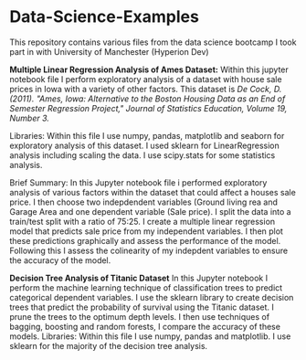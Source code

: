 # Data-Science-Examples
This repository contains various files from the data science bootcamp I took part in with University of Manchester (Hyperion Dev)

**Multiple Linear Regression Analysis of Ames Dataset:**
Within this jupyter notebook file I perform exploratory analysis of a dataset with house sale prices in Iowa with a variety of other factors. This dataset is 
*De Cock, D. (2011). "Ames, Iowa: Alternative to the Boston Housing Data as an End of Semester
Regression Project," Journal of Statistics Education, Volume 19, Number 3.*

Libraries:
Within this file I use numpy, pandas, matplotlib and seaborn for exploratory analysis of this dataset.
I used sklearn for LinearRegression analysis including scaling the data.
I use scipy.stats for some statistics analysis.

Brief Summary:
In this Jupyter notebook file i performed exploratory analysis of various factors within the dataset that could affect a houses sale price. I then choose two indepdendent variables (Ground living rea and Garage Area and one dependent variable (Sale price). I split the data into a train/test split with a ratio of 75:25. I create a multiple linear regression model that predicts sale price from my independent variables. I then plot these predictions graphically and assess the performance of the model. Following this I assess the colinearity of my indepdent variables to ensure the accuracy of the model.

**Decision Tree Analysis of Titanic Dataset**
In this Jupyter notebook I perform the machine learning technique of classification trees to predict categorical dependent variables. I use the sklearn library to create decision trees that predict the probability of survival using the Titanic dataset. I prune the trees to the optimum depth levels. I then use techniques of bagging, boosting and random forests, I compare the accuracy of these models.
Libraries:
Within this file I use numpy, pandas and matplotlib. I use sklearn for the majority of the decision tree analysis.

